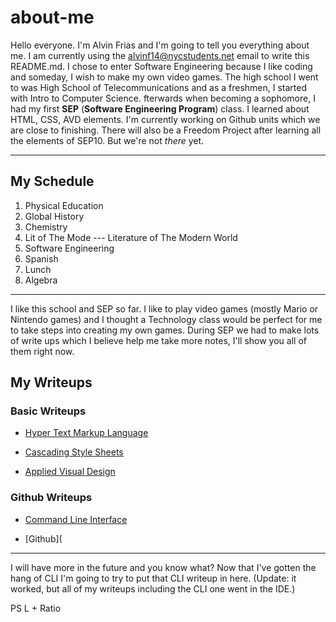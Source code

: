 # about-me

  Hello everyone. I'm Alvin Frias and I'm going to tell
  you everything about me. I am currently using the alvinf14@nycstudents.net email to write this README.md. I chose to enter Software Engineering because I like coding and someday, I wish to make my own video games. The high school I went to was High School of Telecommunications and as a freshmen, I started with Intro to Computer Science. fterwards when becoming a sophomore, I had my first **SEP**  (**Software Engineering Program**) class. I learned about HTML, CSS, AVD elements. I'm currently working on Github units which we are close to finishing. There will also be a Freedom Project after learning all the elements of SEP10. But we're not _there_ yet.

  ---

  ## My Schedule

1. Physical Education
2. Global History
3. Chemistry
4. Lit of The Mode --- Literature of The Modern World
5. Software Engineering
6. Spanish
7. Lunch
8. Algebra

---

I like this school and SEP so far. I like to play video games (mostly Mario or Nintendo games) and I thought a Technology class would be perfect for me to take steps into creating my own games. During SEP we had to make lots of write ups which I believe help me take more notes, I'll show you all of them right now.

## My Writeups

### Basic Writeups
* [Hyper Text Markup Language](https://github.com/hstatsep-students/sep10-writeups-alvinf7989/blob/main/01-basic-wd/html-writeup.md)

* [Cascading Style Sheets](https://github.com/hstatsep-students/sep10-writeups-alvinf7989/blob/main/01-basic-wd/css-writeup.md)

* [Applied Visual Design](https://github.com/hstatsep-students/sep10-writeups-alvinf7989/blob/main/01-basic-wd/avd-writeup.md)

### Github Writeups
* [Command Line Interface](https://github.com/hstatsep-students/sep10-writeups-alvinf7989/blob/main/02-github/cli-writeup.md)

* [Github](
---

I will have more in the future and you know what? Now that I've gotten the hang of CLI I'm going to try to put that CLI writeup in here. (Update: it worked, but all of my writeups including the CLI one went in the IDE.)



PS
L + Ratio
